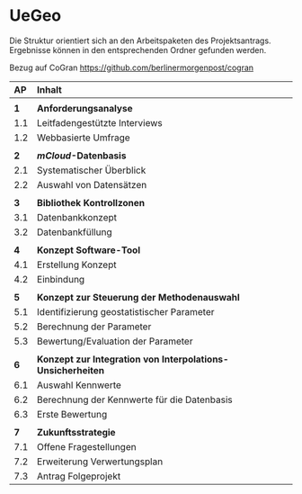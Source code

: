 # UeGeo

Die Struktur orientiert sich an den Arbeitspaketen des Projektsantrags. Ergebnisse können in den entsprechenden Ordner gefunden werden. 

Bezug auf CoGran https://github.com/berlinermorgenpost/cogran

| AP | Inhalt |
| :---| :--- |
| | |
| **1** | **Anforderungsanalyse**|
| 1.1 | Leitfadengestützte Interviews |
| 1.2 | Webbasierte Umfrage |
| | |
| **2** | **_mCloud_-Datenbasis**|
| 2.1 | Systematischer Überblick |
| 2.2 | Auswahl von Datensätzen |
| | |
| **3** | **Bibliothek Kontrollzonen**|
| 3.1 | Datenbankkonzept |
| 3.2 | Datenbankfüllung |
| | |
| **4** | **Konzept Software-Tool**|
| 4.1 | Erstellung Konzept |
| 4.2 | Einbindung |
| | |
| **5** | **Konzept zur Steuerung der Methodenauswahl**|
| 5.1 | Identifizierung geostatistischer Parameter |
| 5.2 | Berechnung der Parameter |
| 5.3 | Bewertung/Evaluation der Parameter |
| | |
| **6** | **Konzept zur Integration von Interpolations-Unsicherheiten**|
| 6.1 | Auswahl Kennwerte |
| 6.2 | Berechnung der Kennwerte für die Datenbasis |
| 6.3 | Erste Bewertung |
| | |
| **7** | **Zukunftsstrategie**|
| 7.1 | Offene Fragestellungen |
| 7.2 | Erweiterung Verwertungsplan |
| 7.3 | Antrag Folgeprojekt |
